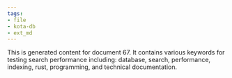 ```yaml
---
tags:
- file
- kota-db
- ext_md
---
```

This is generated content for document 67. It contains various keywords for testing search performance including: database, search, performance, indexing, rust, programming, and technical documentation.